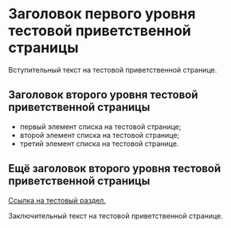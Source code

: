 # Заголовок первого уровня тестовой приветственной страницы

Вступительный текст на тестовой приветственной странице.

## Заголовок второго уровня тестовой приветственной страницы

* первый элемент списка на тестовой странице;
* второй элемент списка на тестовой странице;
* третий элемент списка на тестовой странице.

## Ещё заголовок второго уровня тестовой приветственной страницы

[Ссылка на тестовый раздел.](/docs/Sections/Working-groups/Working-groups-root.md "Тестовая всплывающая подсказка")

Заключительный текст на тестовой приветственной странице.